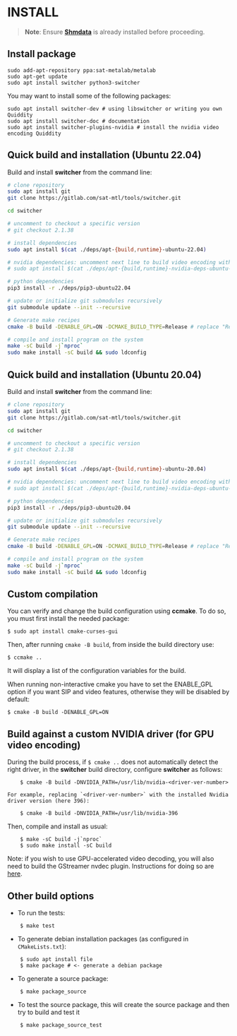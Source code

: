 INSTALL   
=======

> **Note**: Ensure **[Shmdata](https://gitlab.com/sat-mtl/tools/shmdata)** is already installed before proceeding.

## Install package

```
sudo add-apt-repository ppa:sat-metalab/metalab
sudo apt-get update
sudo apt install switcher python3-switcher
```

You may want to install some of the following packages:

```
sudo apt install switcher-dev # using libswitcher or writing you own Quiddity
sudo apt install switcher-doc # documentation
sudo apt install switcher-plugins-nvidia # install the nvidia video encoding Quiddity
```

## Quick build and installation (Ubuntu 22.04)

Build and install **switcher** from the command line:

```bash
# clone repository
sudo apt install git
git clone https://gitlab.com/sat-mtl/tools/switcher.git

cd switcher

# uncomment to checkout a specific version
# git checkout 2.1.38

# install dependencies
sudo apt install $(cat ./deps/apt-{build,runtime}-ubuntu-22.04)

# nvidia dependencies: uncomment next line to build video encoding with the nvidia graphics card
# sudo apt install $(cat ./deps/apt-{build,runtime}-nvidia-deps-ubuntu-22.04)

# python dependencies
pip3 install -r ./deps/pip3-ubuntu22.04

# update or initialize git submodules recursively
git submodule update --init --recursive

# Generate make recipes
cmake -B build -DENABLE_GPL=ON -DCMAKE_BUILD_TYPE=Release # replace "Release" by "Debug" for development

# compile and install program on the system
make -sC build -j`nproc`
sudo make install -sC build && sudo ldconfig
```

## Quick build and installation (Ubuntu 20.04)

Build and install **switcher** from the command line:

```bash
# clone repository
sudo apt install git
git clone https://gitlab.com/sat-mtl/tools/switcher.git

cd switcher

# uncomment to checkout a specific version
# git checkout 2.1.38

# install dependencies
sudo apt install $(cat ./deps/apt-{build,runtime}-ubuntu-20.04)

# nvidia dependencies: uncomment next line to build video encoding with the nvidia graphics card
# sudo apt install $(cat ./deps/apt-{build,runtime}-nvidia-deps-ubuntu-20.04)

# python dependencies
pip3 install -r ./deps/pip3-ubuntu20.04

# update or initialize git submodules recursively
git submodule update --init --recursive

# Generate make recipes
cmake -B build -DENABLE_GPL=ON -DCMAKE_BUILD_TYPE=Release # replace "Release" by "Debug" for development

# compile and install program on the system
make -sC build -j`nproc`
sudo make install -sC build && sudo ldconfig
```

## Custom compilation

You can verify and change the build configuration using **ccmake**. To do so, you must first install the needed package:
    
```
$ sudo apt install cmake-curses-gui
```

Then, after running `cmake -B build`, from inside the build directory use:

```
$ ccmake ..
```
    
It will display a list of the configuration variables for the build.

When running non-interactive cmake you have to set the ENABLE\_GPL option if you want SIP and video features, otherwise they will be disabled by default:
```
$ cmake -B build -DENABLE_GPL=ON
```

## Build against a custom NVIDIA driver (for GPU video encoding)

During the build process, if `$ cmake ..` does not automatically detect the right driver, in the **switcher** build directory, configure **switcher** as follows:

```
    $ cmake -B build -DNVIDIA_PATH=/usr/lib/nvidia-<driver-ver-number>
```

    For example, replacing `<driver-ver-number>` with the installed Nvidia driver version (here 396):

```
    $ cmake -B build -DNVIDIA_PATH=/usr/lib/nvidia-396
```

Then, compile and install as usual:

```
    $ make -sC build -j`nproc`
    $ sudo make install -sC build
```

Note: if you wish to use GPU-accelerated video decoding, you will also need to build the GStreamer nvdec plugin. Instructions for doing so are [here](doc/using-nvdec-gstreamer-plugins.md).

## Other build options

* To run the tests:

```
    $ make test
```

* To generate debian installation packages (as configured in `CMakeLists.txt`):

```
    $ sudo apt install file
    $ make package # <- generate a debian package
```

* To generate a source package:

```
    $ make package_source
```

* To test the source package, this will create the source package and then try to build and test it

```
    $ make package_source_test
```


